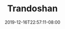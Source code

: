 ---
title: "Trandoshan"
date: 2019-12-16T22:57:11-08:00
draft: false
layout: race

stats:
  awareness:
    min: 2D+0
    max: 3D+2
  coordination:
    min: 1D+1
    max: 4D+0
  knowledge:
    min: 1D+0
    max: 3D+0
  physique:
    min: 3D+0
    max: 4D+2
  presence:
    min: 1D+0
    max: 3D+0
  reflexes:
    min: 2D+0
    max: 4D+1

special:
---